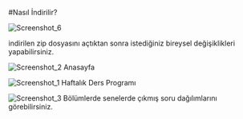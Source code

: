 #Nasıl İndirilir?

![Screenshot_6](https://github.com/MertHakan34/KPSS-2024/assets/160180526/bb7cbd7e-6aac-4fb1-b1c5-8b029c23465c)

indirilen zip dosyasını açtıktan sonra istediğiniz bireysel değişiklikleri yapabilirsiniz.

![Screenshot_2](https://github.com/MertHakan34/KPSS-2024/assets/160180526/e2b2b19d-8a74-487d-9119-92c1d09a07d3)
Anasayfa

![Screenshot_1](https://github.com/MertHakan34/KPSS-2024/assets/160180526/0c2adc85-818a-4f03-9d5d-4567efc5afff)
Haftalık Ders Programı

![Screenshot_3](https://github.com/MertHakan34/KPSS-2024/assets/160180526/fa5e372f-5c8d-4ff3-a009-11b0e4f8464e)
Bölümlerde senelerde çıkmış soru dağılımlarını görebilirsiniz.



